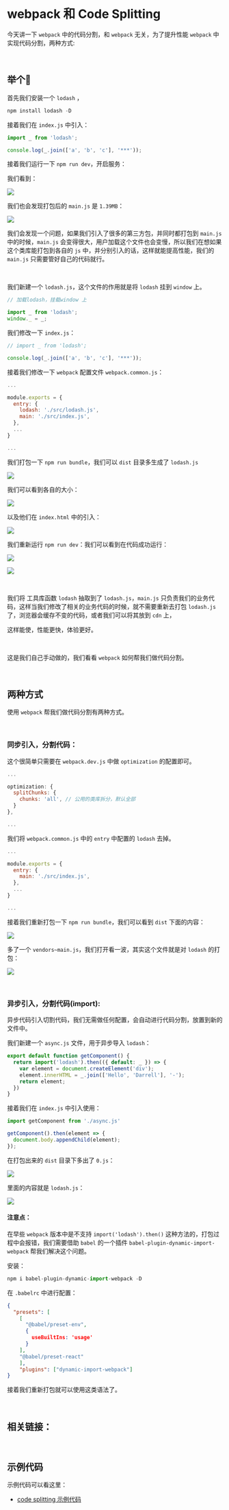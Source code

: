 # webpack 和 Code Splitting

今天讲一下 `webpack` 中的代码分割，和 `webpack` 无关，为了提升性能 `webpack` 中实现代码分割，两种方式:

&nbsp;

## 举个🌰

首先我们安装一个 `lodash` ，

```javascript
npm install lodash -D
```

接着我们在 `index.js` 中引入：

```javascript
import _ from 'lodash';

console.log(_.join(['a', 'b', 'c'], '***'));
```

接着我们运行一下 `npm run dev`，开启服务：

我们看到：

![](./img/code_splitting1.png)

我们也会发现打包后的 `main.js` 是 `1.39MB`：

![](./img/code_splitting.png)

我们会发现一个问题，如果我们引入了很多的第三方包，并同时都打包到 `main.js` 中的时候，`main.js` 会变得很大，用户加载这个文件也会变慢，所以我们在想如果这个类库能打包到各自的 `js` 中，并分别引入的话，这样就能提高性能，我们的 `main.js` 只需要管好自己的代码就行。

&nbsp;

我们新建一个 `lodash.js`，这个文件的作用就是将 `lodash` 挂到 `window` 上。

```javascript
// 加载lodash，挂载window 上

import _ from 'lodash';
window._ = _;
```

我们修改一下 `index.js`：

```javascript
// import _ from 'lodash';

console.log(_.join(['a', 'b', 'c'], '***'));
```

接着我们修改一下 `webpack` 配置文件 `webpack.common.js`：

```javascript
...

module.exports = {
  entry: {
    lodash: './src/lodash.js',
    main: './src/index.js',
  },
  ...
}

...
```

我们打包一下 `npm run bundle`，我们可以 `dist` 目录多生成了 `lodash.js`

![](./img/code_splitting4.png)

我们可以看到各自的大小：

![](./img/code_splitting2.png)

以及他们在 `index.html` 中的引入：

![](./img/code_splitting3.png)

我们重新运行 `npm run dev`：我们可以看到在代码成功运行：

![](./img/code_splitting.png)

![](./img/code_splitting5.png)



&nbsp;

我们将 工具库函数 `lodash` 抽取到了 `lodash.js`，`main.js` 只负责我们的业务代码，这样当我们修改了相关的业务代码的时候，就不需要重新去打包 `lodash.js` 了，浏览器会缓存不变的代码，或者我们可以将其放到 `cdn` 上，

这样能使，性能更快，体验更好。

&nbsp;

这是我们自己手动做的，我们看看 `webpack` 如何帮我们做代码分割。

&nbsp;

## 两种方式

使用 `webpack` 帮我们做代码分割有两种方式。

&nbsp;

### 同步引入，分割代码： 

这个很简单只需要在 `webpack.dev.js` 中做 `optimization` 的配置即可。

```javascript
...

optimization: {
  splitChunks: {
    chunks: 'all', // 公用的类库拆分，默认全部
  }
},

...
```

我们将  `webpack.common.js` 中的  `entry` 中配置的 `lodash` 去掉。

```javascript
...

module.exports = {
  entry: {
    main: './src/index.js',
  },
  ...
}

...
```

 接着我们重新打包一下 `npm run bundle`，我们可以看到 `dist` 下面的内容：

![](./img/code_splitting6.png)

多了一个 `vendors~main.js`，我们打开看一波，其实这个文件就是对 `lodash` 的打包：

![](./img/code_splitting7.png)



&nbsp;

### 异步引入，分割代码(import): 

异步代码引入切割代码，我们无需做任何配置，会自动进行代码分割，放置到新的文件中。

我们新建一个 `async.js` 文件，用于异步导入 `lodash`：

```javascript
export default function getComponent() {
  return import('lodash').then(({ default: _ }) => {
    var element = document.createElement('div');
    element.innerHTML = _.join(['Hello', 'Darrell'], '-');
    return element;
  })
}
```

接着我们在 `index.js` 中引入使用：

```javascript
import getComponent from './async.js'

getComponent().then(element => {
  document.body.appendChild(element);
});
```

在打包出来的 `dist` 目录下多出了 `0.js`：

![](./img/code_splitting8.png)

里面的内容就是 `lodash.js`：

![](./img/code_splitting9.png)

#### 注意点：

在早些 `webpack` 版本中是不支持 `import('lodash').then()` 这种方法的，打包过程中会报错，我们需要借助 `babel` 的一个插件 `babel-plugin-dynamic-import-webpack` 帮我们解决这个问题。

安装：

```javascript
npm i babel-plugin-dynamic-import-webpack -D
```

在 `.babelrc` 中进行配置：

```json
{
  "presets": [
    [
      "@babel/preset-env",
      {
        useBuiltIns: 'usage'
      }
    ],
    "@babel/preset-react"
	],
	"plugins": ["dynamic-import-webpack"]
}
```

接着我们重新打包就可以使用这类语法了。



&nbsp;

## 相关链接：



&nbsp;

## 示例代码

示例代码可以看这里：

* [code splitting 示例代码](https://github.com/darrell0904/webpack-study-demo/tree/master/chapter2/code-splitting-demo)